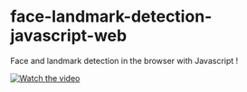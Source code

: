 # face-landmark-detection-javascript-web 

Face and landmark detection in the browser with Javascript !

[![Watch the video](https://img.youtube.com/vi/Evqys9CqHCI/0.jpg)](https://www.youtube.com/watch?v=Evqys9CqHCI)
